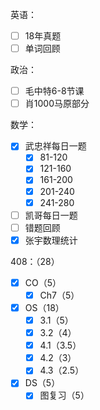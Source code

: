 
英语：
- [ ] 18年真题
- [ ] 单词回顾

政治：
- [ ] 毛中特6-8节课
- [ ] 肖1000马原部分

数学：
- [x] 武忠祥每日一题
	- [x] 81-120
	- [x] 121-160
	- [x] 161-200
	- [x] 201-240
	- [x] 241-280
- [ ] 凯哥每日一题
- [ ] 错题回顾
- [x] 张宇数理统计

408：（28）
- [x] CO（5）
	- [x] Ch7（5）
- [x] OS（18）
	- [x] 3.1（5）
	- [x] 3.2（4）
	- [x] 4.1（3.5）
	- [x] 4.2（3）
	- [x] 4.3（2.5）
- [x] DS（5）
	- [x] 图复习（5）